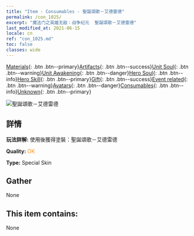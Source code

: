 ```yaml
---
title: "Item - Consumables - 聖誕頌歌－艾德雷德"
permalink: /con_1025/
excerpt: "魔法门之英雄无敌：战争纪元  聖誕頌歌－艾德雷德"
last_modified_at: 2021-06-15
locale: cn
ref: "con_1025.md"
toc: false
classes: wide
---
```

 [Materials](/ItemsCN/){: .btn .btn--primary}[Artifacts](/ItemsCN/Artifacts/){: .btn .btn--success}[Unit Soul](/ItemsCN/UnitSoul/){: .btn .btn--warning}[Unit Awakening](/ItemsCN/UnitAwakening/){: .btn .btn--danger}[Hero Soul](/ItemsCN/HeroSoul/){: .btn .btn--info}[Hero Skill](/ItemsCN/HeroSkill/){: .btn .btn--primary}[Gift](/ItemsCN/Gift/){: .btn .btn--success}[Event related](/ItemsCN/Events/){: .btn .btn--warning}[Avatars](/ItemsCN/Avatars/){: .btn .btn--danger}[Consumables](/ItemsCN/Consumables/){: .btn .btn--info}[Unknown](/ItemsCN/Unknown/){: .btn .btn--primary}

 ![聖誕頌歌－艾德雷德](/images/h/h_Adelaide6.jpg)

## 詳情
 **玩法詳解:** 使用後獲得塗裝：聖誕頌歌－艾德雷德

 **Quality:** <span style="color: #FF8C00">OK</span>

 **Type:** Special Skin

## Gather

  None

## This item contains:

  None

